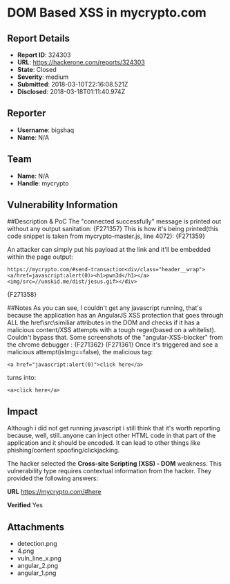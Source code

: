 # DOM Based XSS in mycrypto.com

## Report Details
- **Report ID**: 324303
- **URL**: https://hackerone.com/reports/324303
- **State**: Closed
- **Severity**: medium
- **Submitted**: 2018-03-10T22:16:08.521Z
- **Disclosed**: 2018-03-18T01:11:40.974Z

## Reporter
- **Username**: bigshaq
- **Name**: N/A

## Team
- **Name**: N/A
- **Handle**: mycrypto

## Vulnerability Information
##Description & PoC
The "connected successfully" message is printed out without any output sanitation:
{F271357}
This is how it's being printed(this code snippet is taken from mycrypto-master.js, line 4072): 
{F271359}

An attacker can simply put his payload at the link and it'll be embedded within the page output:
```
https://mycrypto.com/#send-transaction<div/class="header__wrap"><a/href=javascript:alert(0)><h1>pwn3d</h1></a><img/src=//unskid.me/dist/jesus.gif></div>
```
{F271358}


##Notes
As you can see, I couldn't get any javascript running, that's because the application has an AngularJS XSS protection that goes through ALL the href\src\similiar attributes in the DOM and checks if it has a malicious content/XSS attempts with a tough regex(based on a whitelist). Couldn't bypass that.
Some screenshots of the "angular-XSS-blocker" from the chrome debugger :
{F271362}
{F271361}
Once it's triggered and see a malicious attempt(isImg==false), the malicious <a> tag:
```
<a href="javascript:alert(0)">click here</a>
```
turns into:
```
<a>click here</a>
```

## Impact

Although i did not get running javascript i still think that it's worth reporting because, well, still..anyone can inject other HTML code in that part of the application and it should be encoded. It can lead to other things like phishing/content spoofing/clickjacking.

The hacker selected the **Cross-site Scripting (XSS) - DOM** weakness. This vulnerability type requires contextual information from the hacker. They provided the following answers:

**URL**
https://mycrypto.com/#here

**Verified**
Yes



## Attachments
- detection.png
- 4.png
- vuln_line_x.png
- angular_2.png
- angular_1.png
